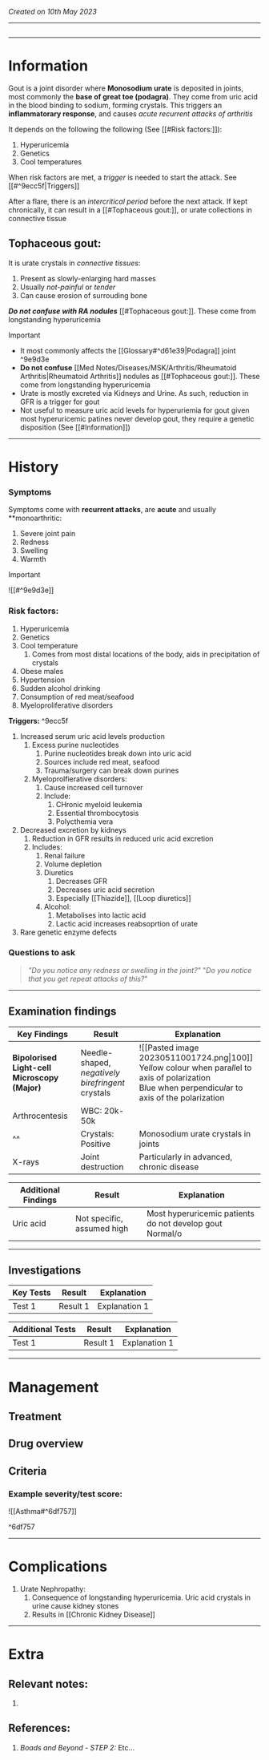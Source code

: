 *Created on 10th May 2023*

---
```toc
```
---

# Information
Gout is a joint disorder where **Monosodium urate** is deposited in joints, most commonly the **base of great toe (podagra)**. They come from uric acid in the blood binding to sodium, forming crystals. This triggers an **inflammatorary response**, and causes *acute recurrent attacks of arthritis*

It depends on the following the following (See [[#Risk factors:]]):
1. Hyperuricemia
2. Genetics
3. Cool temperatures

When risk factors are met, a *trigger* is needed to start the attack. See [[#^9ecc5f|Triggers]]

After a flare, there is an *intercritical period* before the next attack. If kept chronically, it can result in a [[#Tophaceous gout:]], or urate collections in connective tissue

## Tophaceous gout:
It is urate crystals in *connective tissues*:
1. Present as slowly-enlarging hard masses
2. Usually *not-painful* or *tender*
3. Can cause erosion of surrouding bone

***Do not confuse with RA nodules*** [[#Tophaceous gout:]]. These come from longstanding hyperuricemia

> [!Important]
- It most commonly affects the [[Glossary#^d61e39|Podagra]] joint ^9e9d3e
- **Do not confuse** [[Med Notes/Diseases/MSK/Arthritis/Rheumatoid Arthritis\|Rheumatoid Arthritis]] nodules as [[#Tophaceous gout:]]. These come from longstanding hyperuricemia
- Urate is mostly excreted via Kidneys and Urine. As such, reduction in GFR is a trigger for gout
- Not useful to measure uric acid levels for hyperuriemia for gout given most hyperuricemic patines never develop gout, they require a genetic disposition (See [[#Information]])

--- 
# History
### Symptoms
Symptoms come with **recurrent attacks**, are **acute** and usually **monoarthritic:
1. Severe joint pain
2. Redness
3. Swelling
4. Warmth

>[!Important]
>![[#^9e9d3e]]

### Risk factors:
1. Hyperuricemia
2. Genetics
3. Cool temperature
	1. Comes from most distal locations of the body, aids in precipitation of crystals
4. Obese males
5. Hypertension
6. Sudden alcohol drinking
7. Consumption of red meat/seafood
8. Myeloproliferative disorders

**Triggers:** ^9ecc5f
1. Increased serum uric acid levels production
	1. Excess purine nucleotides
		1. Purine nucleotides break down into uric acid
		2. Sources include red meat, seafood
		3. Trauma/surgery can break down purines
	2. Myeloprolfierative disorders:
		1. Cause increased cell turnover
		2. Include:
			1. CHronic myeloid leukemia
			2. Essential thrombocytosis
			3. Polycthemia vera
2. Decreased excretion by kidneys
	1. Reduction in GFR results in reduced uric acid excretion
	2. Includes:
		1. Renal failure
		2. Volume depletion
		3. Diuretics
			1. Decreases GFR
			2. Decreases uric acid secretion
			3. Especially [[Thiazide]], [[Loop diuretics]]
		4. Alcohol:
			1. Metabolises into lactic acid
			2. Lactic acid increases reabsoprtion of urate
3. Rare genetic enzyme defects


### Questions to ask
>*"Do you notice any redness or swelling in the joint?"*
>"*Do you notice that you get repeat attacks of this?*"

---

## Examination findings
| Key Findings                                  | Result                                            | Explanation                                        |
| --------------------------------------------- | ------------------------------------------------- | -------------------------------------------------- |
| **Bipolorised Light-cell Microscopy (Major)** | Needle-shaped, *negatively birefringent* crystals | ![[Pasted image 20230511001724.png\|100]]<br>Ye*ll*ow colour when para*ll*el to axis of polarization<br>B*l*ue when perpendicu*l*ar to axis of the polarization |
| Arthrocentesis                                | WBC: 20k-50k                                      |                                                    |
| ^^                                            | Crystals: Positive                                | Monosodium urate crystals in joints                |
| X-rays                                        | Joint destruction                                 | Particularly in advanced, chronic disease          |

| Additional Findings | Result                     | Explanation   |
| ------------------- | -------------------------- | ------------- |
| Uric acid           | Not specific, assumed high | Most hyperuricemic patients do not develop gout<br>Normal/o |

---

## Investigations
| Key Tests                 |Result| Explanation                                                                                                                                                     |
| ------------------------- | --- | --------------------------------------------------------------------------------------------------------------------------------------------------------------- |
| Test 1                    |Result 1| Explanation 1                                                                                                                                                        |

| Additional Tests               |  Result   | Explanation                |
| ------------------------------ | --- | --------------------- |
| Test 1                            |  Result 1   | Explanation 1 |

---

# Management
## Treatment

## Drug overview

## Criteria
### Example severity/test score:
![[Asthma#^6df757]]

^6df757

---

# Complications
1. Urate Nephropathy:
	1. Consequence of longstanding hyperuricemia. Uric acid crystals in urine cause kidney stones
	2. Results in [[Chronic Kidney Disease]]

---

# Extra
## Relevant notes:
1. 
## References:
1. *Boads and Beyond - STEP 2:* Etc...